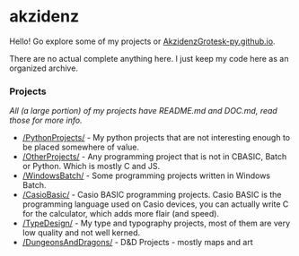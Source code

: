 # akzidenz
Hello! Go explore some of my projects or [AkzidenzGrotesk-py.github.io](https://akzidenzgrotesk-py.github.io/index.html).

There are no actual complete anything here. I just keep my code here as an organized archive.

### Projects
*All (a large portion) of my projects have README.md and DOC.md, read those for more info.*
- [/PythonProjects/](https://github.com/AkzidenzGrotesk-py/PythonProjects) - My python projects that are not interesting enough to be placed somewhere of value.
- [/OtherProjects/](https://github.com/AkzidenzGrotesk-py/OtherProjects) - Any programming project that is not in CBASIC, Batch or Python. Which is mostly C and JS.
- [/WindowsBatch/](https://github.com/AkzidenzGrotesk-py/WindowsBatch) - Some programming projects written in Windows Batch.
- [/CasioBasic/](https://github.com/AkzidenzGrotesk-py/CasioBasic) - Casio BASIC programming projects. Casio BASIC is the programming language used on Casio devices, you can actually write C for the calculator, which adds more flair (and speed).
- [/TypeDesign/](https://github.com/AkzidenzGrotesk-py/TypeDesign) - My type and typography projects, most of them are very low quality and not well kerned.
- [/DungeonsAndDragons/](https://github.com/AkzidenzGrotesk-py/DungeonsAndDragons) - D&amp;D Projects - mostly maps and art
